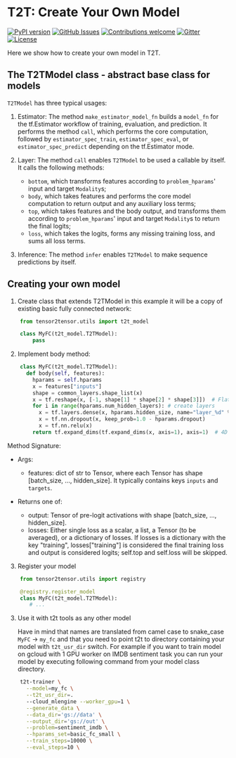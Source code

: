 # T2T: Create Your Own Model

[![PyPI
version](https://badge.fury.io/py/tensor2tensor.svg)](https://badge.fury.io/py/tensor2tensor)
[![GitHub
Issues](https://img.shields.io/github/issues/tensorflow/tensor2tensor.svg)](https://github.com/tensorflow/tensor2tensor/issues)
[![Contributions
welcome](https://img.shields.io/badge/contributions-welcome-brightgreen.svg)](../CONTRIBUTING.md)
[![Gitter](https://img.shields.io/gitter/room/nwjs/nw.js.svg)](https://gitter.im/tensor2tensor/Lobby)
[![License](https://img.shields.io/badge/License-Apache%202.0-brightgreen.svg)](https://opensource.org/licenses/Apache-2.0)

Here we show how to create your own model in T2T.

## The T2TModel class - abstract base class for models

  `T2TModel` has three typical usages:

  1. Estimator: The method `make_estimator_model_fn` builds a `model_fn` for
     the tf.Estimator workflow of training, evaluation, and prediction.
     It performs the method `call`, which performs the core computation,
     followed by `estimator_spec_train`, `estimator_spec_eval`, or
     `estimator_spec_predict` depending on the tf.Estimator mode.
  2. Layer: The method `call` enables `T2TModel` to be used a callable by
     itself. It calls the following methods:

     * `bottom`, which transforms features according to `problem_hparams`' input
       and target `Modality`s;
     * `body`, which takes features and performs the core model computation to
        return output and any auxiliary loss terms;
     * `top`, which takes features and the body output, and transforms them
       according to `problem_hparams`' input and target `Modality`s to return
       the final logits;
     * `loss`, which takes the logits, forms any missing training loss, and sums
       all loss terms.
  3. Inference: The method `infer` enables `T2TModel` to make sequence
     predictions by itself.


## Creating your own model

1. Create class that extends T2TModel
    in this example it will be a copy of existing basic fully connected network:

```python
    from tensor2tensor.utils import t2t_model

    class MyFC(t2t_model.T2TModel):
        pass
```


2. Implement body method:

```python
    class MyFC(t2t_model.T2TModel):
      def body(self, features):
        hparams = self.hparams
        x = features["inputs"]
        shape = common_layers.shape_list(x)
        x = tf.reshape(x, [-1, shape[1] * shape[2] * shape[3]])  # Flatten input as in T2T they are all 4D vectors
        for i in range(hparams.num_hidden_layers): # create layers
          x = tf.layers.dense(x, hparams.hidden_size, name="layer_%d" % i)
          x = tf.nn.dropout(x, keep_prob=1.0 - hparams.dropout)
          x = tf.nn.relu(x)
        return tf.expand_dims(tf.expand_dims(x, axis=1), axis=1)  # 4D For T2T.
```


Method Signature:

  * Args:
      * features: dict of str to Tensor, where each Tensor has shape [batch_size,
     ..., hidden_size]. It typically contains keys `inputs` and `targets`.

  * Returns one of:
    * output: Tensor of pre-logit activations with shape [batch_size, ...,
           hidden_size].
    * losses: Either single loss as a scalar, a list, a Tensor (to be averaged),
           or a dictionary of losses. If losses is a dictionary with the key
           "training", losses["training"] is considered the final training
           loss and output is considered logits; self.top and self.loss will
           be skipped.

3. Register your model

```python
    from tensor2tensor.utils import registry

    @registry.register_model
    class MyFC(t2t_model.T2TModel):
       # ...
```


3. Use it with t2t tools as any other model

    Have in mind that names are translated from camel case to snake_case `MyFC` -> `my_fc`
    and that you need to point t2t to directory containing your model with `t2t_usr_dir` switch. 
    For example if you want to train model on gcloud with 1 GPU worker on IMDB sentiment task you can run your model
    by executing following command from your model class directory. 

```bash
    t2t-trainer \
      --model=my_fc \
      --t2t_usr_dir=.
      --cloud_mlengine --worker_gpu=1 \
      --generate_data \
      --data_dir='gs://data' \
      --output_dir='gs://out' \
      --problem=sentiment_imdb \
      --hparams_set=basic_fc_small \
      --train_steps=10000 \
      --eval_steps=10 \
```
